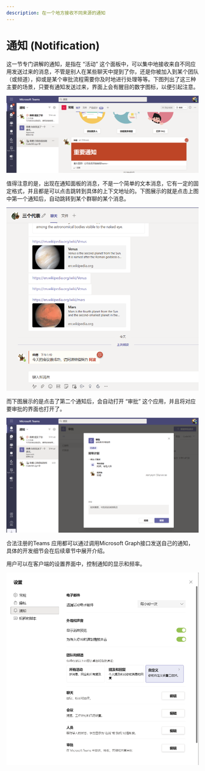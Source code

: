 ```yaml
---
description: 在一个地方接收不同来源的通知
---
```


# 通知 \(Notification\)

这一节专门讲解的通知，是指在 “活动” 这个面板中，可以集中地接收来自不同应用发送过来的消息，不管是别人在某些聊天中提到了你，还是你被加入到某个团队（或频道），抑或是某个审批流程需要你及时地进行处理等等。下图列出了这三种主要的场景，只要有通知发送过来，界面上会有醒目的数字图标，以便引起注意。

![](../../.gitbook/assets/tu-pian-%20%2816%29.png)

值得注意的是，出现在通知面板的消息，不是一个简单的文本消息，它有一定的固定格式，并且都是可以点击跳转到具体的上下文地址的。下图展示的就是点击上图中第一个通知后，自动跳转到某个群聊的某个消息。

![](../../.gitbook/assets/tu-pian-%20%2826%29.png)

而下图展示的是点击了第二个通知后，会自动打开 “审批” 这个应用，并且将对应要审批的界面也打开了。

![](../../.gitbook/assets/tu-pian-%20%2822%29.png)

合法注册的Teams 应用都可以通过调用Microsoft Graph接口发送自己的通知，具体的开发细节会在后续章节中展开介绍。

用户可以在客户端的设置界面中，控制通知的显示和频率。

![](../../.gitbook/assets/tu-pian-%20%2835%29.png)

